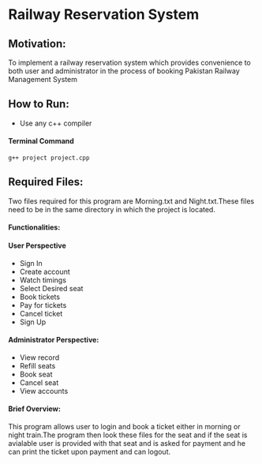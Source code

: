 # Railway Reservation System

## Motivation:
To implement a railway reservation system which provides convenience to both user and administrator in the process of booking Pakistan Railway Management System

## How to Run:
- Use any c++ compiler


#### Terminal Command
```terminal
g++ project project.cpp
```

## Required Files:
Two files required for this program are Morning.txt and Night.txt.These files need to be in the same directory in which the project is located.

#### Functionalities:

#### User Perspective
- Sign In
- Create account
- Watch timings
- Select Desired seat
- Book tickets
- Pay for tickets
- Cancel ticket
- Sign Up

#### Administrator Perspective:
- View record
- Refill seats
- Book seat
- Cancel seat
- View accounts

#### Brief Overview:
This program allows user to login and book a ticket either in morning or night train.The program then look these files for the seat and if the seat is avialable user is provided with that 
seat and is asked for payment and he can print the ticket upon payment and can logout.
